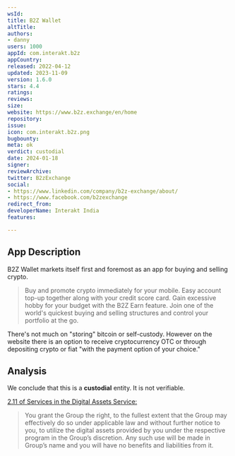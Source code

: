 ```yaml
---
wsId: 
title: B2Z Wallet
altTitle: 
authors:
- danny
users: 1000
appId: com.interakt.b2z
appCountry: 
released: 2022-04-12
updated: 2023-11-09
version: 1.6.0
stars: 4.4
ratings: 
reviews: 
size: 
website: https://www.b2z.exchange/en/home
repository: 
issue: 
icon: com.interakt.b2z.png
bugbounty: 
meta: ok
verdict: custodial
date: 2024-01-18
signer: 
reviewArchive: 
twitter: B2zExchange
social:
- https://www.linkedin.com/company/b2z-exchange/about/
- https://www.facebook.com/b2zexchange
redirect_from: 
developerName: Interakt India
features: 

---
```


## App Description

B2Z Wallet markets itself first and foremost as an app for buying and selling crypto.

> Buy and promote crypto immediately for your mobile. Easy account top-up together along with your credit score card. Gain excessive hobby for your budget with the B2Z Earn feature. Join one of the world's quickest buying and selling structures and control your portfolio at the go.

There's not much on "storing" bitcoin or self-custody. However on the website there is an option to receive cryptocurrency OTC or through depositing crypto or fiat "with the payment option of your choice."

## Analysis

We conclude that this is a **custodial** entity. It is not verifiable.

[2.11 of Services in the Digital Assets Service:](https://www.b2z.exchange/en/digitalAssetService)

>  You grant the Group the right, to the fullest extent that the Group may effectively do so under applicable law and without further notice to you, to utilize the digital assets provided by you under the respective program in the Group’s discretion. Any such use will be made in Group’s name and you will have no benefits and liabilities from it. 